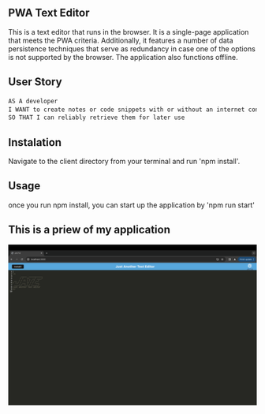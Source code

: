 ## PWA Text Editor


This is a text editor that runs in the browser. It is a single-page application that meets the PWA criteria. 
Additionally, it features a number of data persistence techniques that serve as redundancy in case one of the options is not supported by the browser. The application also functions offline.

## User Story

```md
AS A developer
I WANT to create notes or code snippets with or without an internet connection
SO THAT I can reliably retrieve them for later use
```

## Instalation 

Navigate to the client directory from your terminal and run 'npm install'.

## Usage

once you run npm install, you can start up the application by 'npm run start'


## This is a priew of my application


![screenshot of my application](PWA-TE.png) 
